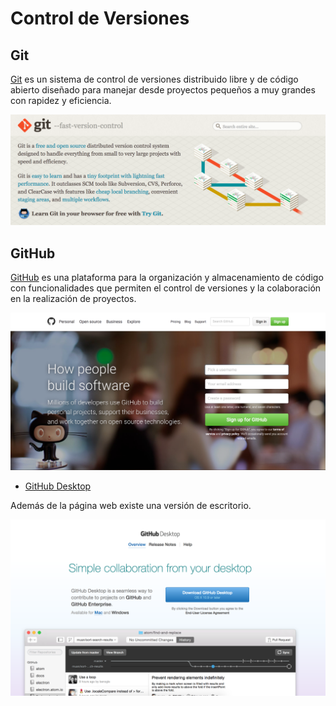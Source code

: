 # Control de Versiones

## Git

[Git](git-scm.com) es un sistema de control de versiones distribuido libre y de código abierto diseñado para manejar desde proyectos pequeños a muy grandes con rapidez y eficiencia.

![git](/img/git.png)

## GitHub

[GitHub](github.com) es una plataforma para la organización y almacenamiento de código con funcionalidades que permiten el control de versiones y la colaboración en la realización de proyectos.

![github](/img/github.png)

* [GitHub Desktop](desktop.github.com)

Además de la página web existe una versión de escritorio.

![github-desktop](/img/githubdesktop.png)
